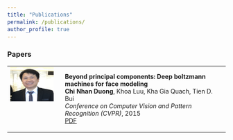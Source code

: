 ```yaml
---
title: "Publications"
permalink: /publications/
author_profile: true
---
```


### Papers

<table width="900" align="center" border="0">
<td width="25%" valign="top"><img src="/images/dcnhan.png" alt="game" width="100" height="80" style="border-style: none">
<td width="75%" valign="top">
<p><heading><strong>Beyond principal components: Deep boltzmann machines for face modeling</strong></heading><br>
<strong> Chi Nhan Duong</strong>, Khoa Luu, Kha Gia Quach, Tien D. Bui<br>
<em>Conference on Computer Vision and Pattern Recognition (CVPR)</em>, 2015<br>
<a href="https://www.cv-foundation.org/openaccess/content_cvpr_2015/papers/Duong_Beyond_Principal_Components_2015_CVPR_paper.pdf">PDF</a>	  
